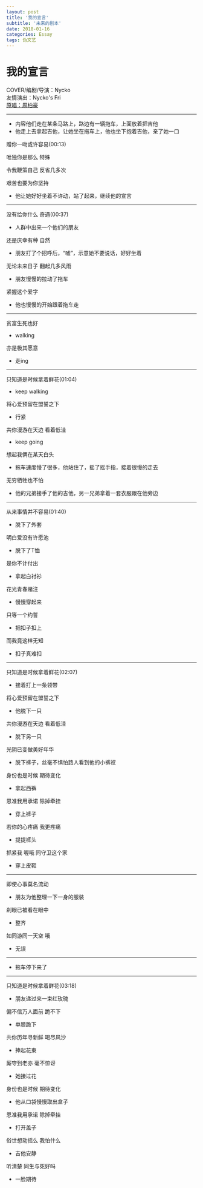 ```yaml
---
layout: post
title: '我的宣言'
subtitle: '未来的剧本'
date: 2018-01-16
categories: Essay
tags: 伪文艺
---
```


# 我的宣言 
COVER/编剧/导演：Nycko  
友情演出：Nycko's Fri  
[原唱：周柏豪](http://music.163.com/#/song?id=27646405&autoplay=true&market=baiduhd)

---

* 内容他们走在某条马路上，路边有一辆拖车，上面放着把吉他  
* 他走上去拿起吉他，让她坐在拖车上，他也坐下抱着吉他，亲了她一口  

赠你一吻或许容易(00:13)  

唯独你是那么 特殊  

令我鞭策自己 反省几多次  

艰苦也要为你坚持  

* 他让她好好坐着不许动，站了起来，继续他的宣言  

---

没有给你什么 奇遇(00:37)

* 人群中出来一个他们的朋友

还是庆幸有种 自然

* 朋友打了个招呼后，“嘘”，示意她不要说话，好好坐着

无论未来日子 翻起几多风雨

* 朋友慢慢的拉动了拖车

紧握这个爱字  

* 他也慢慢的开始跟着拖车走

---

贫富生死也好

* walking

亦是极其愿意

* 走ing

---

只知道是时候拿着鲜花(01:04)

* keep walking

将心爱预留在盟誓之下

* 行紧

共你漫游在天边 看着低洼

* keep going

想起我俩在某天白头

* 拖车速度慢了很多，他站住了，摇了摇手指，接着很慢的走去

无穷牺牲也不怕

* 他的兄弟接手了他的吉他，另一兄弟拿着一套衣服跟在他旁边

---

从来事情并不容易(01:40)

* 脱下了外套

明白爱没有许愿池

* 脱下了T恤

是你不计付出

* 拿起白衬衫

花光青春赌注

* 慢慢穿起来

只等一个约誓

* 把扣子扣上

而我竟这样无知

* 扣子真难扣

---

只知道是时候拿着鲜花(02:07)

* 接着打上一条领带

将心爱预留在盟誓之下

* 他脱下一只

共你漫游在天边 看着低洼

* 脱下另一只

光阴已变做美好年华

* 脱下裤子，丝毫不惧怕路人看到他的小裤衩

身份也是时候 期待变化

* 拿起西裤

恩准我用承诺 除掉牵挂

* 穿上裤子

若你的心疼痛 我更疼痛

* 提提裤头

抓紧我 喔哦 同守卫这个家

* 穿上皮鞋

---

即使心事莫名流动

* 朋友为他整理一下一身的服装

刹眼已被看在眼中

* 整齐

如同游同一天空 哦

* 无误

---

* 拖车停下来了

---

只知道是时候拿着鲜花(03:18)

* 朋友递过来一束红玫瑰

偏不信万人面前 跪不下

* 单膝跪下

共你历年寻新鲜 喝尽风沙

* 捧起花束

厮守到老亦 毫不惊讶

* 她接过花

身份也是时候 期待变化

* 他从口袋慢慢取出盒子

恩准我用承诺 除掉牵挂

* 打开盖子

俗世想动摇么 我怕什么

* 吉他安静

听清楚 同生与死好吗

* 一脸期待